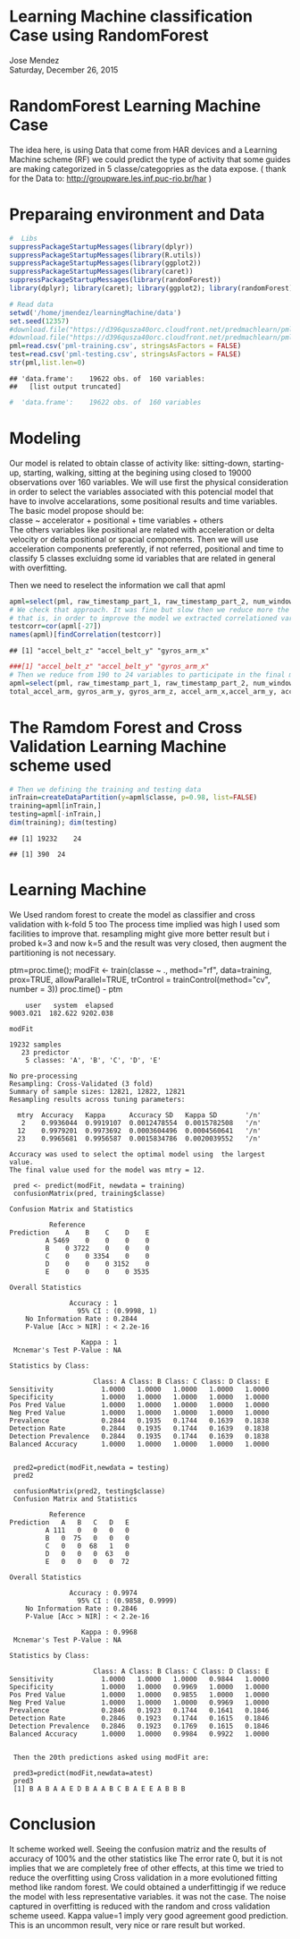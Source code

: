 # Learning Machine classification Case using RandomForest
Jose Mendez  
Saturday, December 26, 2015  

#  RandomForest   Learning Machine Case

The idea here, is using Data that come from HAR devices and a Learning Machine scheme (RF) we could predict the type of activity that some guides are making categorized in 5 classe/categopries as the data expose. ( thank for the Data to:  http://groupware.les.inf.puc-rio.br/har )

# Preparaing environment and Data


```r
#  Libs
suppressPackageStartupMessages(library(dplyr))
suppressPackageStartupMessages(library(R.utils))
suppressPackageStartupMessages(library(ggplot2))
suppressPackageStartupMessages(library(caret))
suppressPackageStartupMessages(library(randomForest))
library(dplyr); library(caret); library(ggplot2); library(randomForest)

# Read data
setwd('/home/jmendez/learningMachine/data')
set.seed(12357)
#download.file("https://d396qusza40orc.cloudfront.net/predmachlearn/pml-training.csv",destfile="pml-training.csv", method="curl")
#download.file("https://d396qusza40orc.cloudfront.net/predmachlearn/pml-testing.csv",destfile="pml-testing.csv", method="curl")
pml=read.csv('pml-training.csv', stringsAsFactors = FALSE)
test=read.csv('pml-testing.csv', stringsAsFactors = FALSE)
str(pml,list.len=0)
```

```
## 'data.frame':	19622 obs. of  160 variables:
##   [list output truncated]
```

```r
#  'data.frame':	19622 obs. of  160 variables
```

# Modeling
 Our model is related to obtain classe of activity like:  sitting-down, starting-up, starting, walking,  sitting at the begining using closed to 19000 observations over 160 variables.
 We will use first the physical consideration in order to select the variables associated with this potencial model that have to involve accelarations, some positional results and time variables. The basic model propose should be:  
     classe ~ accelerator + positional + time variables + others   
 The others variables like positional are related with acceleration or delta velocity or delta positional or spacial components. 
 Then we will use acceleration components preferently, if not referred, positional and time to classify 5 classes excluidng some id variables that are related in general with overfitting. 

 Then we need to reselect the information we call that apml


```r
apml=select(pml, raw_timestamp_part_1, raw_timestamp_part_2, num_window,total_accel_belt, gyros_belt_x, gyros_belt_y, gyros_belt_z, accel_belt_x, accel_belt_y, accel_belt_z, magnet_belt_x, magnet_belt_y, magnet_belt_z,total_accel_arm, gyros_arm_x, gyros_arm_y, gyros_arm_z, accel_arm_x,accel_arm_y, accel_arm_z, magnet_arm_x, magnet_arm_y, magnet_arm_z, roll_dumbbell, pitch_dumbbell, yaw_dumbbell,classe)
# We check that approach. It was fine but slow then we reduce more the model as part of try an error process in order to search the adequate model.
# that is, in order to improve the model we extracted correlationed variables.
testcorr=cor(apml[-27])
names(apml)[findCorrelation(testcorr)]
```

```
## [1] "accel_belt_z" "accel_belt_y" "gyros_arm_x"
```

```r
###[1] "accel_belt_z" "accel_belt_y" "gyros_arm_x"
# Then we reduce from 190 to 24 variables to participate in the final model. thus new apml is:
apml=select(pml, raw_timestamp_part_1, raw_timestamp_part_2, num_window, total_accel_belt, gyros_belt_x, gyros_belt_y, gyros_belt_z,accel_belt_x, magnet_belt_x, magnet_belt_y, magnet_belt_z,
total_accel_arm, gyros_arm_y, gyros_arm_z, accel_arm_x,accel_arm_y, accel_arm_z, magnet_arm_x, magnet_arm_y, magnet_arm_z, roll_dumbbell,pitch_dumbbell,yaw_dumbbell,classe)
```
# The Ramdom Forest and Cross Validation Learning Machine scheme used


```r
# Then we defining the training and testing data
inTrain=createDataPartition(y=apml$classe, p=0.98, list=FALSE)
training=apml[inTrain,]
testing=apml[-inTrain,]
dim(training); dim(testing)
```

```
## [1] 19232    24
```

```
## [1] 390  24
```

# Learning Machine

 We Used random forest to create the model as classifier and cross validation with k-fold 5 too 
 The process time implied was high I used som facilities to improve that. resampling might give more better  result but i probed k=3 and now k=5 and the result was very closed, then augment the partitioning is not necessary.

ptm=proc.time();
modFit <- train(classe ~ ., method="rf", data=training, prox=TRUE, allowParallel=TRUE, trControl = trainControl(method="cv", number = 3))
proc.time() - ptm
```
    user   system  elapsed 
9003.021  182.622 9202.038 

modFit

19232 samples
   23 predictor
    5 classes: 'A', 'B', 'C', 'D', 'E' 

No pre-processing
Resampling: Cross-Validated (3 fold) 
Summary of sample sizes: 12821, 12822, 12821 
Resampling results across tuning parameters:

  mtry  Accuracy   Kappa      Accuracy SD   Kappa SD       '/n'
   2    0.9936044  0.9919107  0.0012478554  0.0015782508   '/n'
  12    0.9979201  0.9973692  0.0003604496  0.0004560641   '/n'
  23    0.9965681  0.9956587  0.0015834786  0.0020039552   '/n'

Accuracy was used to select the optimal model using  the largest value.
The final value used for the model was mtry = 12. 

 pred <- predict(modFit, newdata = training)
 confusionMatrix(pred, training$classe)

Confusion Matrix and Statistics

          Reference
Prediction    A    B    C    D    E
         A 5469    0    0    0    0
         B    0 3722    0    0    0
         C    0    0 3354    0    0
         D    0    0    0 3152    0
         E    0    0    0    0 3535

Overall Statistics
                                     
               Accuracy : 1          
                 95% CI : (0.9998, 1)
    No Information Rate : 0.2844     
    P-Value [Acc > NIR] : < 2.2e-16  
                                     
                  Kappa : 1          
 Mcnemar's Test P-Value : NA         

Statistics by Class:

                     Class: A Class: B Class: C Class: D Class: E
Sensitivity            1.0000   1.0000   1.0000   1.0000   1.0000
Specificity            1.0000   1.0000   1.0000   1.0000   1.0000
Pos Pred Value         1.0000   1.0000   1.0000   1.0000   1.0000
Neg Pred Value         1.0000   1.0000   1.0000   1.0000   1.0000
Prevalence             0.2844   0.1935   0.1744   0.1639   0.1838
Detection Rate         0.2844   0.1935   0.1744   0.1639   0.1838
Detection Prevalence   0.2844   0.1935   0.1744   0.1639   0.1838
Balanced Accuracy      1.0000   1.0000   1.0000   1.0000   1.0000


 pred2=predict(modFit,newdata = testing)
 pred2

 confusionMatrix(pred2, testing$classe)
 Confusion Matrix and Statistics

          Reference
Prediction   A   B   C   D   E
         A 111   0   0   0   0
         B   0  75   0   0   0
         C   0   0  68   1   0
         D   0   0   0  63   0
         E   0   0   0   0  72

Overall Statistics
                                          
               Accuracy : 0.9974          
                 95% CI : (0.9858, 0.9999)
    No Information Rate : 0.2846          
    P-Value [Acc > NIR] : < 2.2e-16       
                                          
                  Kappa : 0.9968          
 Mcnemar's Test P-Value : NA              

Statistics by Class:

                     Class: A Class: B Class: C Class: D Class: E
Sensitivity            1.0000   1.0000   1.0000   0.9844   1.0000
Specificity            1.0000   1.0000   0.9969   1.0000   1.0000
Pos Pred Value         1.0000   1.0000   0.9855   1.0000   1.0000
Neg Pred Value         1.0000   1.0000   1.0000   0.9969   1.0000
Prevalence             0.2846   0.1923   0.1744   0.1641   0.1846
Detection Rate         0.2846   0.1923   0.1744   0.1615   0.1846
Detection Prevalence   0.2846   0.1923   0.1769   0.1615   0.1846
Balanced Accuracy      1.0000   1.0000   0.9984   0.9922   1.0000


 Then the 20th predictions asked using modFit are:
 
 pred3=predict(modFit,newdata=atest)
 pred3
 [1] B A B A A E D B A A B C B A E E A B B B
```

# Conclusion

It scheme worked well. Seeing the confusion matriz and the results of accuracy of 100% and the other statistics like The error rate 0, but it is not implies that we are completely free of other 
effects, at this time we tried to reduce the overfitting using Cross validation in a more 
evolutioned fitting method like random forest. We could obtained a underfittingig if we reduce 
the model with less representative variables. it was not the case.  The noise captured in 
overfitting is reduced with the random and cross validation scheme useed. Kappa value=1 imply 
very good agreement good prediction. This is an uncommon result, very nice or rare result 
but worked.

